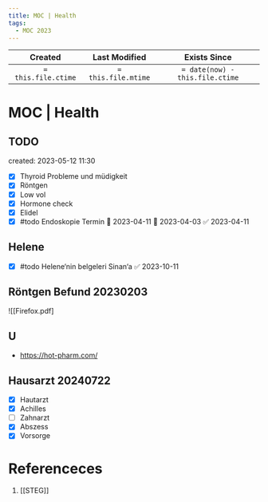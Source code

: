 ```yaml
---
title: MOC | Health
tags:
  - MOC 2023
---
```


|       Created       |    Last Modified    |          Exists Since           |
| :-----------------: | :-----------------: | :-----------------------------: |
| `= this.file.ctime` | `= this.file.mtime` | `= date(now) - this.file.ctime` |

# MOC | Health

## TODO

created: 2023-05-12 11:30

- [x] Thyroid Probleme und müdigkeit
- [x] Röntgen
- [x] Low vol
- [x] Hormone check
- [x] Elidel 
- [x] #todo Endoskopie Termin 🛫 2023-04-11 📅 2023-04-03 ✅ 2023-04-11
## Helene
- [x] #todo Helene‘nin belgeleri Sinan‘a ✅ 2023-10-11

## Röntgen Befund 20230203

![[Firefox.pdf]

## U
- https://hot-pharm.com/
## Hausarzt 20240722
- [x] Hautarzt
- [x] Achilles
- [ ] Zahnarzt
- [x] Abszess
- [x] Vorsorge
 
# Referenceces
1. [[STEG]]